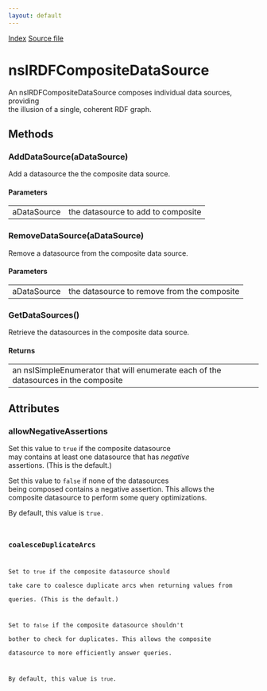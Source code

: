 ```yaml
---
layout: default
---
```

<div id='links'><a href="../index.html">Index</a>
<a href="http://dxr.mozilla.org/mozilla-central/source/rdf/base/nsIRDFCompositeDataSource.idl">Source file</a>
</div>

# nsIRDFCompositeDataSource #
  
An nsIRDFCompositeDataSource composes individual data sources, providing  
the illusion of a single, coherent RDF graph.  
  

## Methods ##

### AddDataSource(aDataSource) ###
  
Add a datasource the the composite data source.  
  

#### Parameters ####

<table>

<tr>
<td>aDataSource</td>
<td>the datasource to add to composite  
</td>
</tr>

</table>

### RemoveDataSource(aDataSource) ###
  
Remove a datasource from the composite data source.  
  

#### Parameters ####

<table>

<tr>
<td>aDataSource</td>
<td>the datasource to remove from the composite  
</td>
</tr>

</table>

### GetDataSources() ###
  
Retrieve the datasources in the composite data source.  
  

#### Returns ####

<table>

<tr>
<td>an nsISimpleEnumerator that will enumerate each  
of the datasources in the composite  
</td>
</tr>

</table>

## Attributes ##

### allowNegativeAssertions ###
  
  
Set this value to <code>true</code> if the composite datasource  
may contains at least one datasource that has <em>negative</em>  
assertions. (This is the default.)  
  
Set this value to <code>false</code> if none of the datasources  
being composed contains a negative assertion. This allows the  
composite datasource to perform some query optimizations.  
  
By default, this value is <code>true</true>.  
  

### coalesceDuplicateArcs ###
  
Set to <code>true</code> if the composite datasource should  
take care to coalesce duplicate arcs when returning values from  
queries. (This is the default.)  
  
Set to <code>false</code> if the composite datasource shouldn't  
bother to check for duplicates. This allows the composite  
datasource to more efficiently answer queries.  
  
By default, this value is <code>true</code>.  
  
